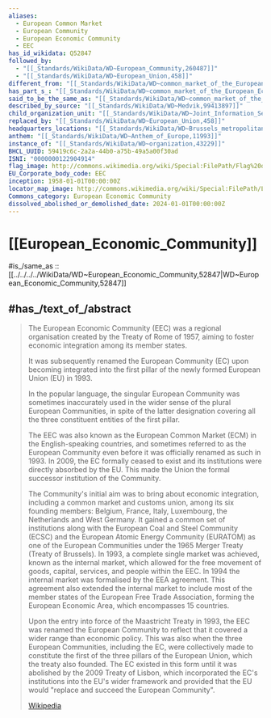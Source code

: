 ```yaml
---
aliases:
  - European Common Market
  - European Community
  - European Economic Community
  - EEC
has_id_wikidata: Q52847
followed_by:
  - "[[_Standards/WikiData/WD~European_Community,260487]]"
  - "[[_Standards/WikiData/WD~European_Union,458]]"
different_from: "[[_Standards/WikiData/WD~common_market_of_the_European_Economic_Community,21745481]]"
has_part_s_: "[[_Standards/WikiData/WD~common_market_of_the_European_Economic_Community,21745481]]"
said_to_be_the_same_as: "[[_Standards/WikiData/WD~common_market_of_the_European_Economic_Community,21745481]]"
described_by_source: "[[_Standards/WikiData/WD~Medvik,99413897]]"
child_organization_unit: "[[_Standards/WikiData/WD~Joint_Information_Service_of_the_European_Community,128765740]]"
replaced_by: "[[_Standards/WikiData/WD~European_Union,458]]"
headquarters_locations: "[[_Standards/WikiData/WD~Brussels_metropolitan_area,9005]]"
anthem: "[[_Standards/WikiData/WD~Anthem_of_Europe,11993]]"
instance_of: "[[_Standards/WikiData/WD~organization,43229]]"
BHCL_UUID: 59419c6c-2a2a-44b0-a75b-49a5a00f30ad
ISNI: "0000000122904914"
flag_image: http://commons.wikimedia.org/wiki/Special:FilePath/Flag%20of%20Europe.svg
EU_Corporate_body_code: EEC
inception: 1958-01-01T00:00:00Z
locator_map_image: http://commons.wikimedia.org/wiki/Special:FilePath/Location%20European%20Economic%20Community%20%281993%29.svg
Commons_category: European Economic Community
dissolved_abolished_or_demolished_date: 2024-01-01T00:00:00Z
---
```


# [[European_Economic_Community]] 

#is_/same_as :: [[../../../../WikiData/WD~European_Economic_Community,52847|WD~European_Economic_Community,52847]] 

## #has_/text_of_/abstract 

> The European Economic Community (EEC) was a regional organisation 
> created by the Treaty of Rome of 1957, 
> aiming to foster economic integration among its member states. 
> 
> It was subsequently renamed the European Community (EC) 
> upon becoming integrated into the first pillar of the newly formed European Union (EU) in 1993. 
> 
> In the popular language, the singular European Community 
> was sometimes inaccurately used in the wider sense of the plural European Communities, 
> in spite of the latter designation covering all the three constituent entities of the first pillar. 
> 
> The EEC was also known as the European Common Market (ECM) in the English-speaking countries, and sometimes referred to as the European Community even before it was officially renamed as such in 1993. In 2009, the EC formally ceased to exist and its institutions were directly absorbed by the EU. This made the Union the formal successor institution of the Community.
>
> The Community's initial aim was to bring about economic integration, including a common market and customs union, among its six founding members: Belgium, France, Italy, Luxembourg, the Netherlands and West Germany. It gained a common set of institutions along with the European Coal and Steel Community (ECSC) and the European Atomic Energy Community (EURATOM) as one of the European Communities under the 1965 Merger Treaty (Treaty of Brussels). In 1993, a complete single market was achieved, known as the internal market, which allowed for the free movement of goods, capital, services, and people within the EEC. In 1994 the internal market was formalised by the EEA agreement. This agreement also extended the internal market to include most of the member states of the European Free Trade Association, forming the European Economic Area, which encompasses 15 countries.
>
> Upon the entry into force of the Maastricht Treaty in 1993, the EEC was renamed the European Community to reflect that it covered a wider range than economic policy. This was also when the three European Communities, including the EC, were collectively made to constitute the first of the three pillars of the European Union, which the treaty also founded. The EC existed in this form until it was abolished by the 2009 Treaty of Lisbon, which incorporated the EC's institutions into the EU's wider framework and provided that the EU would "replace and succeed the European Community".
>
> [Wikipedia](https://en.wikipedia.org/wiki/European%20Economic%20Community) 

